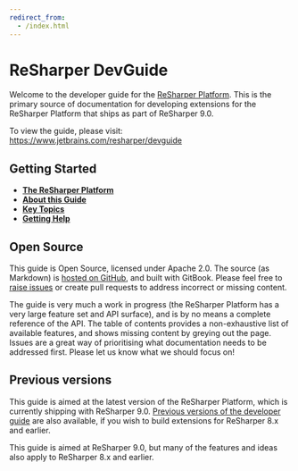 ```yaml
---
redirect_from:
  - /index.html
---
```


# ReSharper DevGuide

Welcome to the developer guide for the [ReSharper Platform](Intro/ReSharperPlatform.md). This is the primary source of documentation for developing extensions for the ReSharper Platform that ships as part of ReSharper 9.0.

To view the guide, please visit: https://www.jetbrains.com/resharper/devguide

## Getting Started

* [**The ReSharper Platform**](Intro/ReSharperPlatform.md)
* [**About this Guide**](Intro/About.md)
* [**Key Topics**](Intro/KeyTopics.md)
* [**Getting Help**](Intro/GettingHelp.md)

## Open Source

This guide is Open Source, licensed under Apache 2.0. The source (as Markdown) is [hosted on GitHub](https://github.com/JetBrains/resharper-devguide), and built with GitBook. Please feel free to [raise issues](https://github.com/JetBrains/resharper-devguide/issues) or create pull requests to address incorrect or missing content.

The guide is very much a work in progress (the ReSharper Platform has a very large feature set and API surface), and is by no means a complete reference of the API. The table of contents provides a non-exhaustive list of available features, and shows missing content by greying out the page. Issues are a great way of prioritising what documentation needs to be addressed first. Please let us know what we should focus on!

## Previous versions

This guide is aimed at the latest version of the ReSharper Platform, which is currently shipping with ReSharper 9.0. [Previous versions of the developer guide](https://confluence.jetbrains.com/display/NETCOM/ReSharper+Plugin+Development) are also available, if you wish to build extensions for ReSharper 8.x and earlier.

This guide is aimed at ReSharper 9.0, but many of the features and ideas also apply to ReSharper 8.x and earlier.
